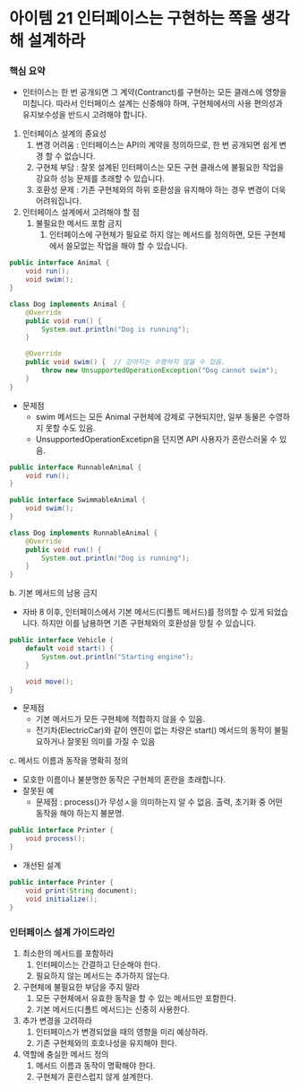 # 아이템 21 인터페이스는 구현하는 쪽을 생각해 설계하라

### 핵심 요약

- 인터이스는 한 번 공개되면 그 계약(Contranct)를 구현하는 모든 클래스에 영향을 미칩니다. 따라서 인터페이스 설계는 신중해야 하며, 구현체에서의 사용 편의성과 유지보수성을 반드시 고려해야 합니다.

1. 인터페이스 설계의 중요성
    1. 변경 어려움 : 인터페이스는 API의 계약을 정의하므로, 한 번 공개되면 쉽게 변경 할 수 없습니다.
    2. 구현체 부담 : 잘못 설계된 인터페이스는 모든 구현 클래스에 불필요한 작업을 강요하 성능 문제를 초래할 수 있습니다.
    3. 호환성 문제 : 기존 구현체와의 하위 호환성을 유지해야 하는 경우 변경이 더욱 어려워집니다.
2. 인터페이스 설계에서 고려해야 할 점
    1. 불필요한 메서드 포함 금지
        1. 인터페이스에 구현체가 필요로 하지 않는 메서드를 정의하면, 모든 구현체에서 쓸모없는 작업을 해야 할 수 있습니다.

```java
public interface Animal {
    void run();
    void swim();
}

class Dog implements Animal {
    @Override
    public void run() {
        System.out.println("Dog is running");
    }

    @Override
    public void swim() {  // 강아지는 수영하지 않을 수 있음.
        throw new UnsupportedOperationException("Dog cannot swim");
    }
}
```

- 문제점
    - swim 메서드는 모든 Animal 구현체에 강제로 구현되지만, 일부 동물은 수영하지 못할 수도 있음.
    - UnsupportedOperationExcetipn을 던지면 API 사용자가 혼란스러울 수 있음.

```java
public interface RunnableAnimal {
    void run();
}

public interface SwimmableAnimal {
    void swim();
}

class Dog implements RunnableAnimal {
    @Override
    public void run() {
        System.out.println("Dog is running");
    }
}
```

b. 기본 메서드의 남용 금지

- 자바 8 이후, 인터페이스에서 기본 메서드(디폴트 메서드)를 정의할 수 있게 되었습니다. 하지만 이를 남용하면 기존 구현체와의 호환성을 망칠 수 있습니다.

```java
public interface Vehicle {
    default void start() {
        System.out.println("Starting engine");
    }

    void move();
}
```

- 문제점
    - 기본 메서드가 모든 구현체에 적합하지 않을 수 있음.
    - 전기차(ElectricCar)와 같이 엔진이 없는 차량은 start() 메서드의 동작이 불필요하거나 잘못된 의미를 가질 수 있음

c. 메서드 이름과 동작을 명확히 정의

- 모호한 이름이나 불분명한 동작은 구현체의 혼란을 초래합니다.
- 잘못된 예
    - 문제점 : process()가 무성ㅅ을 의미하는지 알 수 없음. 출력, 초기화 중 어떤 동작을 해야 하는지 불분명.

```java
public interface Printer {
    void process();
}
```

- 개선된 설계

```java
public interface Printer {
    void print(String document);
    void initialize();
}
```

### 인터페이스 설계 가이드라인

1. 최소한의 메서드를 포함하라
    1. 인터페이스는 간결하고 단순해야 한다.
    2. 필요하지 않는 메서드는 추가하지 않는다.
2. 구현체에 불필요한 부담을 주지 말라
    1. 모든 구현체에서 유효한 동작을 할 수 있는 메서드만 포함한다.
    2. 기본 메서드(디폴트 메서드)는 신중히 사용한다.
3. 추가 변경을 고려하라
    1. 인터페이스가 변경되었을 때의 영향을 미리 예상하라.
    2. 기존 구현체와의 호호나성을 유지해야 한다.
4. 역할에 충실한 메서드 정의
    1. 메서드 이름과 동작이 명확해야 한다.
    2. 구현체가 혼란스럽지 않게 설계한다.